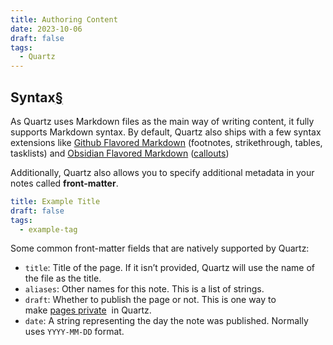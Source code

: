```yaml
---
title: Authoring Content
date: 2023-10-06
draft: false
tags:
  - Quartz
---
```

## Syntax[§](https://quartz.jzhao.xyz/authoring-content#syntax)

As Quartz uses Markdown files as the main way of writing content, it fully supports Markdown syntax. By default, Quartz also ships with a few syntax extensions like [Github Flavored Markdown](https://docs.github.com/en/get-started/writing-on-github/getting-started-with-writing-and-formatting-on-github/basic-writing-and-formatting-syntax) (footnotes, strikethrough, tables, tasklists) and [Obsidian Flavored Markdown](https://help.obsidian.md/Editing+and+formatting/Obsidian+Flavored+Markdown) ([callouts](https://quartz.jzhao.xyz/features/callouts))

Additionally, Quartz also allows you to specify additional metadata in your notes called **front-matter**. 

~~~yaml
title: Example Title
draft: false
tags:
  - example-tag
~~~

Some common front-matter fields that are natively supported by Quartz:

- `title`: Title of the page. If it isn’t provided, Quartz will use the name of the file as the title.
- `aliases`: Other names for this note. This is a list of strings.
- `draft`: Whether to publish the page or not. This is one way to make [pages private](https://quartz.jzhao.xyz/features/private-pages)
   in Quartz.
- `date`: A string representing the day the note was published. Normally uses `YYYY-MM-DD` format.